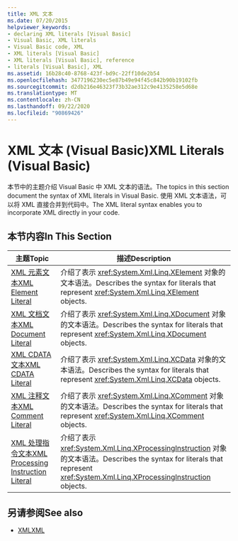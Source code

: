```yaml
---
title: XML 文本
ms.date: 07/20/2015
helpviewer_keywords:
- declaring XML literals [Visual Basic]
- Visual Basic, XML literals
- Visual Basic code, XML
- XML literals [Visual Basic]
- XML literals [Visual Basic], reference
- literals [Visual Basic], XML
ms.assetid: 16b28c40-8768-423f-bd9c-22ff10de2b54
ms.openlocfilehash: 3477196230ec5e87b49e94f45c842b90b19102fb
ms.sourcegitcommit: d2db216e46323f73b32ae312c9e4135258e5d68e
ms.translationtype: MT
ms.contentlocale: zh-CN
ms.lasthandoff: 09/22/2020
ms.locfileid: "90869426"
---
```

# <a name="xml-literals-visual-basic"></a><span data-ttu-id="d895f-102">XML 文本 (Visual Basic)</span><span class="sxs-lookup"><span data-stu-id="d895f-102">XML Literals (Visual Basic)</span></span>

<span data-ttu-id="d895f-103">本节中的主题介绍 Visual Basic 中 XML 文本的语法。</span><span class="sxs-lookup"><span data-stu-id="d895f-103">The topics in this section document the syntax of XML literals in Visual Basic.</span></span> <span data-ttu-id="d895f-104">使用 XML 文本语法，可以将 XML 直接合并到代码中。</span><span class="sxs-lookup"><span data-stu-id="d895f-104">The XML literal syntax enables you to incorporate XML directly in your code.</span></span>  
  
## <a name="in-this-section"></a><span data-ttu-id="d895f-105">本节内容</span><span class="sxs-lookup"><span data-stu-id="d895f-105">In This Section</span></span>  
  
|<span data-ttu-id="d895f-106">主题</span><span class="sxs-lookup"><span data-stu-id="d895f-106">Topic</span></span>|<span data-ttu-id="d895f-107">描述</span><span class="sxs-lookup"><span data-stu-id="d895f-107">Description</span></span>|  
|-----------|-----------------|  
|[<span data-ttu-id="d895f-108">XML 元素文本</span><span class="sxs-lookup"><span data-stu-id="d895f-108">XML Element Literal</span></span>](xml-element-literal.md)|<span data-ttu-id="d895f-109">介绍了表示 <xref:System.Xml.Linq.XElement> 对象的文本语法。</span><span class="sxs-lookup"><span data-stu-id="d895f-109">Describes the syntax for literals that represent <xref:System.Xml.Linq.XElement> objects.</span></span>|  
|[<span data-ttu-id="d895f-110">XML 文档文本</span><span class="sxs-lookup"><span data-stu-id="d895f-110">XML Document Literal</span></span>](xml-document-literal.md)|<span data-ttu-id="d895f-111">介绍了表示 <xref:System.Xml.Linq.XDocument> 对象的文本语法。</span><span class="sxs-lookup"><span data-stu-id="d895f-111">Describes the syntax for literals that represent <xref:System.Xml.Linq.XDocument> objects.</span></span>|  
|[<span data-ttu-id="d895f-112">XML CDATA 文本</span><span class="sxs-lookup"><span data-stu-id="d895f-112">XML CDATA Literal</span></span>](xml-cdata-literal.md)|<span data-ttu-id="d895f-113">介绍了表示 <xref:System.Xml.Linq.XCData> 对象的文本语法。</span><span class="sxs-lookup"><span data-stu-id="d895f-113">Describes the syntax for literals that represent <xref:System.Xml.Linq.XCData> objects.</span></span>|  
|[<span data-ttu-id="d895f-114">XML 注释文本</span><span class="sxs-lookup"><span data-stu-id="d895f-114">XML Comment Literal</span></span>](xml-comment-literal.md)|<span data-ttu-id="d895f-115">介绍了表示 <xref:System.Xml.Linq.XComment> 对象的文本语法。</span><span class="sxs-lookup"><span data-stu-id="d895f-115">Describes the syntax for literals that represent <xref:System.Xml.Linq.XComment> objects.</span></span>|  
|[<span data-ttu-id="d895f-116">XML 处理指令文本</span><span class="sxs-lookup"><span data-stu-id="d895f-116">XML Processing Instruction Literal</span></span>](xml-processing-instruction-literal.md)|<span data-ttu-id="d895f-117">介绍了表示 <xref:System.Xml.Linq.XProcessingInstruction> 对象的文本语法。</span><span class="sxs-lookup"><span data-stu-id="d895f-117">Describes the syntax for literals that represent <xref:System.Xml.Linq.XProcessingInstruction> objects.</span></span>|  
  
## <a name="see-also"></a><span data-ttu-id="d895f-118">另请参阅</span><span class="sxs-lookup"><span data-stu-id="d895f-118">See also</span></span>

- [<span data-ttu-id="d895f-119">XML</span><span class="sxs-lookup"><span data-stu-id="d895f-119">XML</span></span>](../../programming-guide/language-features/xml/index.md)
